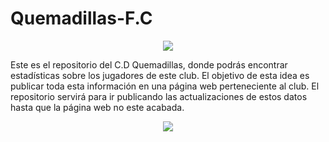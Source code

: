 # Quemadillas-F.C

<p align="center">
  <img src="https://github.com/gonzalodom11/Quemadillas-F.C/blob/main/images/image309.png">
</p>

Este es el repositorio del C.D Quemadillas, donde podrás encontrar estadísticas sobre los jugadores de este club. El objetivo de esta idea es publicar toda esta información en una página web perteneciente al club. El repositorio servirá para ir publicando las actualizaciones de estos datos hasta que la página web no este acabada.


<p align="center">
  <img src="https://github.com/gonzalodom11/Quemadillas-F.C/blob/main/images/initialTable.jpg">
</p>



